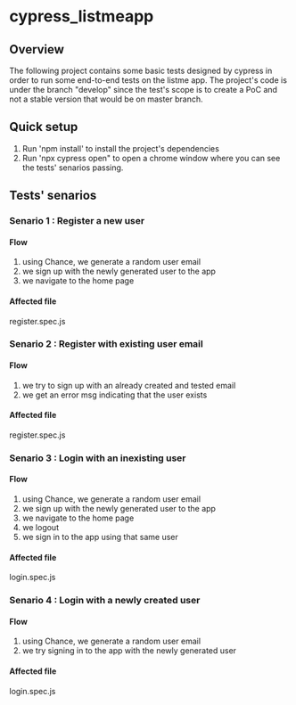 # cypress_listmeapp

## Overview

The following project contains some basic tests designed by cypress in order to run some end-to-end tests on the listme app.
The project's code is under the branch "develop" since the test's scope is to create a PoC and not a stable version that would be on master branch.

## Quick setup

1. Run 'npm install' to install the project's dependencies
2. Run 'npx cypress open" to open a chrome window where you can see the tests' senarios passing.

## Tests' senarios

### Senario 1 : Register a new user

#### Flow

1. using Chance, we generate a random user email
2. we sign up with the newly generated user to the app
3. we navigate to the home page

#### Affected file

register.spec.js

### Senario 2 : Register with existing user email

#### Flow

1. we try to sign up with an already created and tested email
2. we get an error msg indicating that the user exists

#### Affected file

register.spec.js

### Senario 3 : Login with an inexisting user

#### Flow

1. using Chance, we generate a random user email
2. we sign up with the newly generated user to the app
3. we navigate to the home page
4. we logout
5. we sign in to the app using that same user

#### Affected file

login.spec.js

### Senario 4 : Login with a newly created user

#### Flow

1. using Chance, we generate a random user email
2. we try signing in to the app with the newly generated user

#### Affected file

login.spec.js
